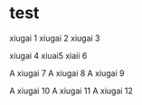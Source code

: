 # test
xiugai 1
xiugai 2
xiugai 3

xiugai 4
xiuai5
xiaii 6

A xiugai 7
A xiugai 8
A xiugai 9

A xiugai 10
A xiugai 11
A xiugai 12